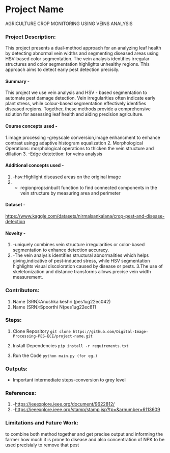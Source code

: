 # Project Name
AGRICULTURE CROP MONITORING  USING VEINS ANALYSIS

### Project Description:
 This project presents a dual-method approach for an analyzing leaf health by detecting abnormal vein widths and segmenting diseased areas using HSV-based color 
segmentation. The vein analysis identifies irregular structures and color segmentation highlights unhealthy regions. This approach aims to detect early pest detection precisily.
#### Summary - 
This project we use vein analysis and HSV - based segmentation to automate pest 
damage detection. Vein irregularities often indicate early plant stress, while colour-based 
segmentation effectively identifies diseased regions. Together, these methods provide a 
comprehensive solution for assessing leaf health and aiding precision agriculture. 

#### Course concepts used - 
1.image processing -greyscale conversion,image enhancment to enhance contrast usingg adaptive histogram equalization
2.  Morphological Operations: morphological operations to thicken the vein structure and dillation
3. -Edge detetction: for veins analysis
   
#### Additional concepts used -
1. -hsv:Highlight diseased areas on the original image
2. - regionprops:inbuilt function to find connected components in the vein structure  by measuring area and perimeter
   
#### Dataset - 
https://www.kaggle.com/datasets/nirmalsankalana/crop-pest-and-disease-detection

#### Novelty - 
1. -uniquely combines vein structure irregularities or color-based segmentation to enhance detection accuracy. 
2. -The vein analysis identifies structural abnormalities which helps giving,indicative of 
pest-induced stress, while HSV segmentation highlights visual discoloration caused 
by disease or pests.
3.The use of skeletonization and distance transforms allows precise vein width measurement.
### Contributors:
1. Name (SRN):Anushka keshri (pes1ug22ec042)
2. Name (SRN):Spoorthi N(pes1ug22ec811

### Steps:
1. Clone Repository
```git clone https://github.com/Digital-Image-Processing-PES-ECE/project-name.git ```

2. Install Dependencies
```pip install -r requirements.txt```

3. Run the Code
```python main.py (for eg.)```


### Outputs:
* Important intermediate steps-conversion to grey level 

### References:
1. -https://ieeexplore.ieee.org/document/9622812/
2. -https://ieeexplore.ieee.org/stamp/stamp.jsp?tp=&arnumber=6113609 
   
### Limitations and Future Work:
to combine both method together and get  precise output and 
informing the farmer how much it is prone to disease and also  concentration of NPK to be used precisialy  to remove that pest
